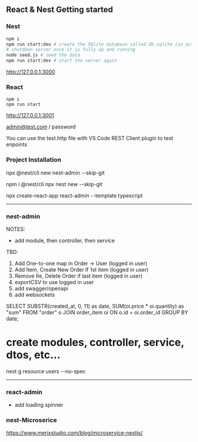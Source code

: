 ## React & Nest Getting started

### Nest

```bash
npm i
npm run start:dev # create the SQlite database called db.sqlite (in actual should be created using migration) 
# shutdown server once it is fully up and running
node seed.js # seed the data
npm run start:dev # start the server again
```

http://127.0.0.1:3000

### React

```
npm i
npm run start
```

http://127.0.0.1:3001

admin@test.com / password

You can use the test.http file with VS Code REST Client plugin to test enpoints

### Project Installation

npx @nest/cli new nest-admin --skip-git

npm i @nest/cli
npx nest new <project> --skip-git

npx create-react-app react-admin --template typescript

---

### nest-admin


NOTES:
- add module, then controller, then service

TBD:

1. Add One-to-one map in Order -> User (logged in user)
2. Add Item, Create New Order If 1st item (logged in user)
3. Remove Ite, Delete Order if last item (logged in user)
4. exportCSV to use logged in user
5. add swagger/openapi
6. add websockets


SELECT SUBSTR(created_at, 0, 11) as date, SUM(oi.price * oi.quantity) as "sum" FROM "order" o JOIN order_item oi ON o.id = oi.order_id GROUP BY date;

# create modules, controller, service, dtos, etc...
nest g resource users --no-spec

---

### react-admin

- add loading spinner


### nest-Microserice

https://www.merixstudio.com/blog/microservice-nestjs/